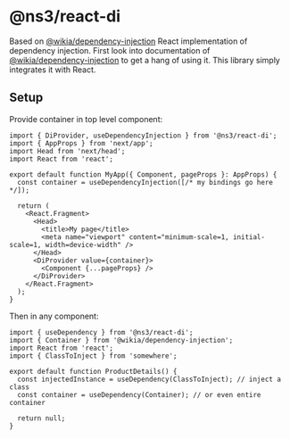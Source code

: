 # @ns3/react-di

Based on [@wikia/dependency-injection](https://www.npmjs.com/package/@wikia/dependency-injection) React implementation of dependency injection. First look into documentation of [@wikia/dependency-injection](https://www.npmjs.com/package/@wikia/dependency-injection) to get a hang of using it. This library simply integrates it with React.

## Setup

Provide container in top level component:

```tsx
import { DiProvider, useDependencyInjection } from '@ns3/react-di';
import { AppProps } from 'next/app';
import Head from 'next/head';
import React from 'react';

export default function MyApp({ Component, pageProps }: AppProps) {
  const container = useDependencyInjection([/* my bindings go here */]);

  return (
    <React.Fragment>
      <Head>
        <title>My page</title>
        <meta name="viewport" content="minimum-scale=1, initial-scale=1, width=device-width" />
      </Head>
      <DiProvider value={container}>
        <Component {...pageProps} />
      </DiProvider>
    </React.Fragment>
  );
}
```

Then in any component:

```tsx
import { useDependency } from '@ns3/react-di';
import { Container } from '@wikia/dependency-injection';
import React from 'react';
import { ClassToInject } from 'somewhere';

export default function ProductDetails() {
  const injectedInstance = useDependency(ClassToInject); // inject a class
  const container = useDependency(Container); // or even entire container

  return null;
}
```
